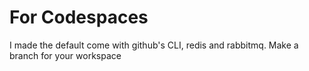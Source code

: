 # For Codespaces

I made the default come with github's CLI, redis and rabbitmq.
Make a branch for your workspace
